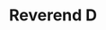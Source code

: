 --- 
title: "Reverend D"
publishdate: "2019-1-27T16:48:46+02:00"
src: "https://365manga.net/manga/reverend-d"
image: "https://data.365manga.net/images/thumbnails/30723-reverend-d.jpg"
description: " The evil Solomon's Child are turning people into Red Dust and it is up to our heroes Shik and Ryoji Kamishiro and the rest of the gang to stop them. Will our heroes stop the Solomon's Child? Or is there something bigger waiting for them on the other side? Read and find out."
---